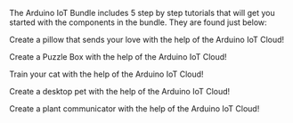<FeatureDescription>

The Arduino IoT Bundle includes 5 step by step tutorials that will get you started with the components in the bundle. They are found just below:

</FeatureDescription>


<FeatureList>

<Feature title="I Love You Pillow">

  Create a pillow that sends your love with the help of the Arduino IoT Cloud!

  <FeatureLink title="GO TO PROJECT" url="/tutorials/iot-bundle/i-love-you-pillow"/>
</Feature>

<Feature title="Puzzle Box">

  Create a Puzzle Box with the help of the Arduino IoT Cloud!

  <FeatureLink title="GO TO PROJECT" url="/tutorials/iot-bundle/puzzlebox"/>
</Feature>

<Feature title="Pavlov's Cat">

  Train your cat with the help of the Arduino IoT Cloud!

  <FeatureLink title="GO TO PROJECT" url="/tutorials/iot-bundle/pavlovs-cat"/>
</Feature>

<Feature title="The Nerd">

  Create a desktop pet with the help of the Arduino IoT Cloud!

  <FeatureLink title="GO TO PROJECT" url="/tutorials/iot-bundle/the-nerd"/>
</Feature>

<Feature title="Plant Communicator">

  Create a plant communicator with the help of the Arduino IoT Cloud!

  <FeatureLink title="GO TO PROJECT" url="/tutorials/iot-bundle/plant-communicator"/>
</Feature>



</FeatureList>
